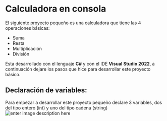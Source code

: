 # Calculadora en consola
El siguiente proyecto pequeño es una calculadora que tiene las 4 operaciones básicas:
 - Suma
 - Resta
 - Multiplicación
 - División

Esta desarrollado con el lenguaje **C#** y con el IDE **Visual Studio 2022**, a continuación dejare los pasos que hice para desarrollar este proyecto básico.
## Declaración de variables:
Para empezar a desarrollar este proyecto pequeño declare 3 variables, dos del tipo entero (int) y uno del tipo cadena (string)  
![enter image description here](https://drive.google.com/172wkb7gg9ueVcd7uHPLhf_oag1EeBi2x)
